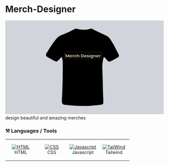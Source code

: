 # Merch-Designer

<img src='assets/index.png'/>
design beautiful and amazing merches

### ⚒️ Languages / Tools

<table>

<tbody>

<tr>

<td align="Center" width="25%">

<a href="https://developer.mozilla.org/en-US/docs/Glossary/HTML5" target="_blank" rel="noreferrer"><img src="https://cdn.svgporn.com/logos/html-5.svg" width="36" height="36" alt="HTML" /></a>
<br>HTML

</td>

<td align="Center" width="25%">

<a href="https://developer.mozilla.org/en-US/docs/Web/CSS" target="_blank" rel="noreferrer"><img src="https://cdn.svgporn.com/logos/css-3.svg" width="36" height="36" alt="CSS" /></a>
<br>CSS

</td>

<td align="Center" width="25%">

<a href="https://www.typescriptlang.org/" target="_blank" rel="noreferrer"><img src="https://img.icons8.com/color/144/000000/javascript.png" width="36" height="36" alt="Javascript" /></a>
<br>Javascript

</td>
<td align="Center" width="25%">

<a href="https://www.typescriptlang.org/" target="_blank" rel="noreferrer"><img src="https://img.icons8.com/color/144/000000/tailwindcss.png" width="36" height="36" alt="TailWind" /></a>
<br>Tailwind

</td>
</tr>

</tbody>

</table>
